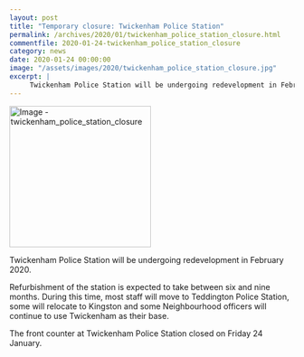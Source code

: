```yaml
---
layout: post
title: "Temporary closure: Twickenham Police Station"
permalink: /archives/2020/01/twickenham_police_station_closure.html
commentfile: 2020-01-24-twickenham_police_station_closure
category: news
date: 2020-01-24 00:00:00
image: "/assets/images/2020/twickenham_police_station_closure.jpg"
excerpt: |
     Twickenham Police Station will be undergoing redevelopment in February 2020.
---
```



<a href="/assets/images/2020/twickenham_police_station_closure.jpg" title="Click for a larger image"><img src="/assets/images/2020/twickenham_police_station_closure-thumb.jpg" width="250" alt="Image - twickenham_police_station_closure"  class="photo right"/></a>

Twickenham Police Station will be undergoing redevelopment in February 2020.

Refurbishment of the station is expected to take between six and nine months. During this time, most staff will move to Teddington Police Station, some will relocate to Kingston and some Neighbourhood officers will continue to use Twickenham as their base.

The front counter at Twickenham Police Station closed on Friday 24 January.
